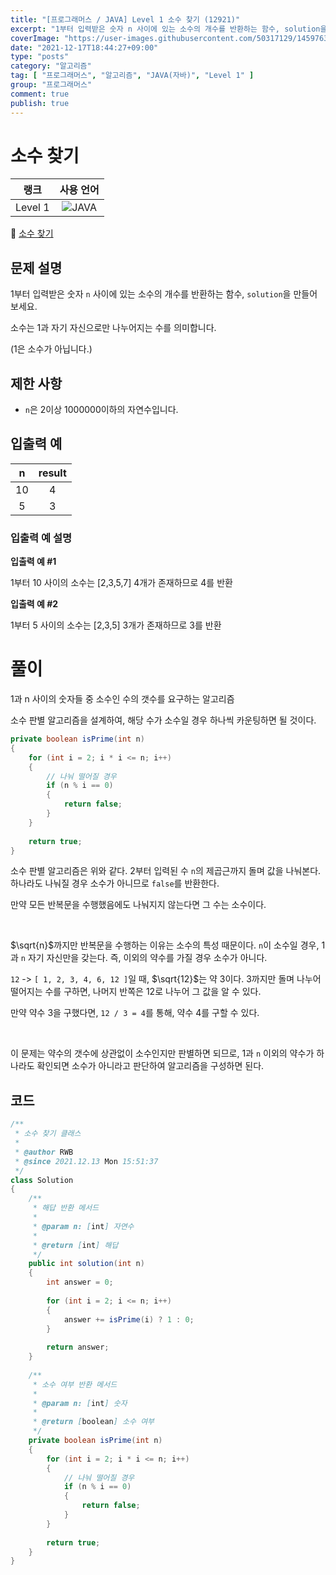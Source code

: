 ```yaml
---
title: "[프로그래머스 / JAVA] Level 1 소수 찾기 (12921)"
excerpt: "1부터 입력받은 숫자 n 사이에 있는 소수의 개수를 반환하는 함수, solution을 만들어 보세요. 소수는 1과 자기 자신으로만 나누어지는 수를 의미합니다. (1은 소수가 아닙니다.)"
coverImage: "https://user-images.githubusercontent.com/50317129/145976356-6b5d1430-31c0-4c34-829e-6be8f747ab19.png"
date: "2021-12-17T18:44:27+09:00"
type: "posts"
category: "알고리즘"
tag: [ "프로그래머스", "알고리즘", "JAVA(자바)", "Level 1" ]
group: "프로그래머스"
comment: true
publish: true
---
```


# 소수 찾기

|  랭크   |                                                      사용 언어                                                      |
| :-----: | :-----------------------------------------------------------------------------------------------------------------: |
| Level 1 | ![JAVA](https://shields.io/badge/java-JDK%2011-lightgray?logo=java&style=plastic&logoColor=white&labelColor=orange) |

🔗 [소수 찾기](https://programmers.co.kr/learn/courses/30/lessons/12921)





## 문제 설명

1부터 입력받은 숫자 `n` 사이에 있는 소수의 개수를 반환하는 함수, `solution`을 만들어 보세요.

소수는 1과 자기 자신으로만 나누어지는 수를 의미합니다.

(1은 소수가 아닙니다.)





## 제한 사항

* `n`은 2이상 1000000이하의 자연수입니다.





## 입출력 예

|   n   | result |
| :---: | :----: |
|  10   |   4    |
|   5   |   3    |



### 입출력 예 설명

**입출력 예 #1**

1부터 10 사이의 소수는 [2,3,5,7] 4개가 존재하므로 4를 반환

**입출력 예 #2**

1부터 5 사이의 소수는 [2,3,5] 3개가 존재하므로 3를 반환










# 풀이

1과 n 사이의 숫자들 중 소수인 수의 갯수를 요구하는 알고리즘

소수 판별 알고리즘을 설계하여, 해당 수가 소수일 경우 하나씩 카운팅하면 될 것이다.

``` java
private boolean isPrime(int n)
{
	for (int i = 2; i * i <= n; i++)
	{
		// 나눠 떨어질 경우
		if (n % i == 0)
		{
			return false;
		}
	}
	
	return true;
}
```

소수 판별 알고리즘은 위와 같다. 2부터 입력된 수 `n`의 제곱근까지 돌며 값을 나눠본다. 하나라도 나눠질 경우 소수가 아니므로 `false`를 반환한다.

만약 모든 반복문을 수행했음에도 나눠지지 않는다면 그 수는 소수이다.

<br />

$\sqrt{n}$까지만 반복문을 수행하는 이유는 소수의 특성 때문이다. `n`이 소수일 경우, 1과 `n` 자기 자신만을 갖는다. 즉, 이외의 약수를 가질 경우 소수가 아니다.

`12` -> `[ 1, 2, 3, 4, 6, 12 ]`일 때, $\sqrt{12}$는 약 3이다. 3까지만 돌며 나누어 떨어지는 수를 구하면, 나머지 반쪽은 12로 나누어 그 값을 알 수 있다.

만약 약수 3을 구했다면, `12 / 3 = 4`를 통해, 약수 4를 구할 수 있다.

<br />

이 문제는 약수의 갯수에 상관없이 소수인지만 판별하면 되므로, 1과 `n` 이외의 약수가 하나라도 확인되면 소수가 아니라고 판단하여 알고리즘을 구성하면 된다.





## 코드

``` java
/**
 * 소수 찾기 클래스
 *
 * @author RWB
 * @since 2021.12.13 Mon 15:51:37
 */
class Solution
{
	/**
	 * 해답 반환 메서드
	 *
	 * @param n: [int] 자연수
	 *
	 * @return [int] 해답
	 */
	public int solution(int n)
	{
		int answer = 0;
		
		for (int i = 2; i <= n; i++)
		{
			answer += isPrime(i) ? 1 : 0;
		}
		
		return answer;
	}
	
	/**
	 * 소수 여부 반환 메서드
	 *
	 * @param n: [int] 숫자
	 *
	 * @return [boolean] 소수 여부
	 */
	private boolean isPrime(int n)
	{
		for (int i = 2; i * i <= n; i++)
		{
			// 나눠 떨어질 경우
			if (n % i == 0)
			{
				return false;
			}
		}
		
		return true;
	}
}
```